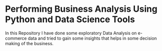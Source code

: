 # Performing Business Analysis Using Python and Data Science Tools
In this Repository I have done some exploratory Data Analysis on e-commerce data and tried to gain some insights that
helps in some decision making of the business.
